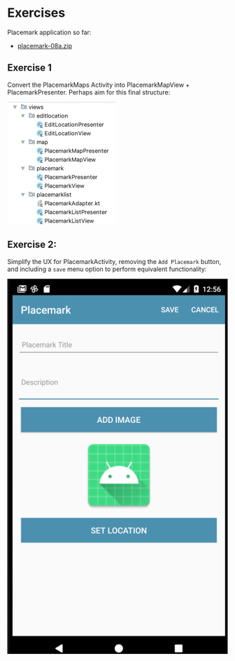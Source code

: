 # Exercises

Placemark application so far:

- [placemark-08a.zip](archives/placemark-08a.zip)

## Exercise 1

Convert the PlacemarkMaps Activity into PlacemarkMapView + PlacemarkPresenter. Perhaps aim for this final structure:

![](img/12.png)

## Exercise 2:

Simplify the UX for PlacemarkActivity, removing the `Add Placemark` button, and including a `save` menu option to perform equivalent functionality:

![](img/09.png)
